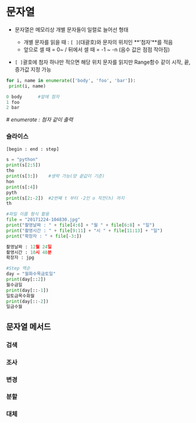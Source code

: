 # 문자열

- 문자열은 메모리상 개별 문자들이 일렬로 늘어선 형태
  - 개별 문자를 읽을 때 : `[ ]`(대괄호)와 문자의 위치인 **'첨자'**를 적음
  - 앞으로 셀 때 = 0~ / 뒤에서 셀 때 =  -1 ~ -n (음수 값은 점점 작아짐)



- `[ ]`괄호에 첨자 하나만 적으면 해당 위치 문자를 읽지만 Range함수 같이 시작, 끝, 증가값 지정 가능


```python
for i, name in enumerate(['body', 'foo', 'bar']):
 print(i, name)

0 body		#앞에 첨자
1 foo
2 bar
```

*# enumerate : 첨자 같이 출력*




### 슬라이스

```python
[begin : end : step]
```

```python
s = "python"
print(s[2:5])
tho
print(s[3:])	#생략 가능(양 끝값이 기준)
hon
print(s[:4])
pyth
print(s[2:-2])	#2번째 t 부터 -2인 o 직전(h) 까지
th
```



```python
#파일 이름 형식 활용
file = "20171224-104830.jpg"
print("촬영날짜 : " + file[4:6] + "월 " + file[6:8] + "일")
print("촬영시간 : " + file[9:11] + "시 " + file[11:13] + "일")
print("확장자 : " + file[-3:])

촬영날짜 : 12월 24일
촬영시간 : 10시 48분
확장자 : jpg
```



```python
#Step 역순
day = "월화수목금토일"
print(day[::2])
월수금일
print(day[::-1])
일토금목수화월
print(day[::-2])
일금수월
```



## 문자열 메서드

### 검색



### 조사



### 변경



### 분할



### 대체



